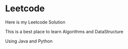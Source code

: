 # Leetcode
Here is my Leetcode Solution

This is a best place to learn Algorithms and DataStructure 

Using Java and Python
